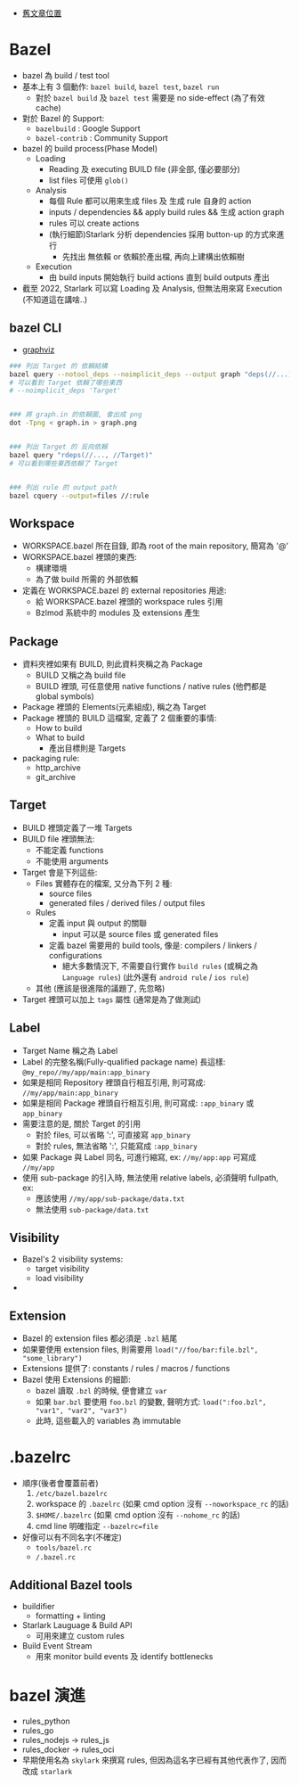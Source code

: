 
- [舊文章位置](https://docs.bazel.build/versions/5.4.1/skylark/concepts.html)

# Bazel

- bazel 為 build / test tool
- 基本上有 3 個動作: `bazel build`, `bazel test`, `bazel run`
    - 對於 `bazel build` 及 `bazel test` 需要是 no side-effect (為了有效 cache)
- 對於 Bazel 的 Support:
    - `bazelbuild`    : Google Support
    - `bazel-contrib` : Community Support
- bazel 的 build process(Phase Model)
    - Loading
        - Reading 及 executing BUILD file (非全部, 僅必要部分)
        - list files 可使用 `glob()`
    - Analysis
        - 每個 Rule 都可以用來生成 files 及 生成 rule 自身的 action
        - inputs / dependencies && apply build rules && 生成 action graph
        - rules 可以 create actions 
        - (執行細節)Starlark 分析 dependencies 採用 button-up 的方式來進行
            - 先找出 無依賴 or 依賴於產出檔, 再向上建構出依賴樹
    - Execution
        - 由 build inputs 開始執行 build actions 直到 build outputs 產出
- 截至 2022, Starlark 可以寫 Loading 及 Analysis, 但無法用來寫 Execution (不知道這在講啥..)


## bazel CLI

- [graphviz](http://www.webgraphviz.com/)

```bash
### 列出 Target 的 依賴結構
bazel query --notool_deps --noimplicit_deps --output graph "deps(//...) > graph.in"
# 可以看到 Target 依賴了哪些東西
# --noimplicit_deps 'Target'


### 將 graph.in 的依賴圖, 會出成 png
dot -Tpng < graph.in > graph.png


### 列出 Target 的 反向依賴
bazel query "rdeps(//..., //Target)"
# 可以看到哪些東西依賴了 Target


### 列出 rule 的 output path
bazel cquery --output=files //:rule
```


## Workspace

- WORKSPACE.bazel 所在目錄, 即為 root of the main repository, 簡寫為 '@'
- WORKSPACE.bazel 裡頭的東西:
    - 構建環境
    - 為了做 build 所需的 外部依賴
- 定義在 WORKSPACE.bazel 的 external repositories 用途:
    - 給 WORKSPACE.bazel 裡頭的 workspace rules 引用
    - Bzlmod 系統中的 modules 及 extensions 產生


## Package

- 資料夾裡如果有 BUILD, 則此資料夾稱之為 Package
    - BUILD 又稱之為 build file
    - BUILD 裡頭, 可任意使用 native functions / native rules (他們都是 global symbols)
- Package 裡頭的 Elements(元素組成), 稱之為 Target
- Package 裡頭的 BUILD 這檔案, 定義了 2 個重要的事情:
    - How to build
    - What to build
        - 產出目標則是 Targets
- packaging rule:
    - http_archive
    - git_archive


## Target

- BUILD 裡頭定義了一堆 Targets
- BUILD file 裡頭無法:
    - 不能定義 functions
    - 不能使用 arguments
- Target 會是下列這些:
    - Files 實體存在的檔案, 又分為下列 2 種:
        - source files
        - generated files / derived files / output files
    - Rules
        - 定義 input 與 output 的關聯
            - input 可以是 source files 或 generated files
        - 定義 bazel 需要用的 build tools, 像是: compilers / linkers / configurations
            - 絕大多數情況下, 不需要自行實作 `build rules` (或稱之為 `Language rules`) (此外還有 `android rule` / `ios rule`)
    - 其他 (應該是很進階的議題了, 先忽略)
- Target 裡頭可以加上 `tags` 屬性 (通常是為了做測試)



## Label

- Target Name 稱之為 Label
- Label 的完整名稱(Fully-qualified package name) 長這樣: `@my_repo//my/app/main:app_binary`
- 如果是相同 Repository 裡頭自行相互引用, 則可寫成: `//my/app/main:app_binary`
- 如果是相同 Package 裡頭自行相互引用, 則可寫成: `:app_binary` 或 `app_binary`
- 需要注意的是, 關於 Target 的引用
    - 對於 files, 可以省略 ':', 可直接寫 `app_binary`
    - 對於 rules, 無法省略 ':', 只能寫成 `:app_binary`
- 如果 Package 與 Label 同名, 可進行縮寫, ex: `//my/app:app` 可寫成 `//my/app`
- 使用 sub-package 的引入時, 無法使用 relative labels, 必須聲明 fullpath, ex:
    - 應該使用 `//my/app/sub-package/data.txt`
    - 無法使用 `sub-package/data.txt`


## Visibility

- Bazel's 2 visibility systems:
    - target visibility
    - load visibility
- 


## Extension

- Bazel 的 extension files 都必須是 `.bzl` 結尾
- 如果要使用 extension files, 則需要用 `load("//foo/bar:file.bzl", "some_library")`
- Extensions 提供了: constants / rules / macros / functions
- Bazel 使用 Extensions 的細節:
    - bazel 讀取 `.bzl` 的時候, 便會建立 `var`
    - 如果 `bar.bzl` 要使用 `foo.bzl` 的變數, 聲明方式: `load(":foo.bzl", "var1", "var2", "var3")`
    - 此時, 這些載入的 variables 為 immutable


# .bazelrc

- 順序(後者會覆蓋前者)
    1. `/etc/bazel.bazelrc`
    2. workspace 的 `.bazelrc` (如果 cmd option 沒有 `--noworkspace_rc` 的話)
    3. `$HOME/.bazelrc` (如果 cmd option 沒有 `--nohome_rc` 的話)
    4. cmd line 明確指定 `--bazelrc=file`
- 好像可以有不同名字(不確定)
    - `tools/bazel.rc`
    - `/.bazel.rc`


## Additional Bazel tools

- buildifier
    - formatting + linting
- Starlark Lauguage & Build API
    - 可用來建立 custom rules
- Build Event Stream
    - 用來 monitor build events 及 identify bottlenecks


# bazel 演進

- rules_python
- rules_go
- rules_nodejs -> rules_js
- rules_docker -> rules_oci
- 早期使用名為 `skylark` 來撰寫 rules, 但因為這名字已經有其他代表作了, 因而改成 `starlark`
